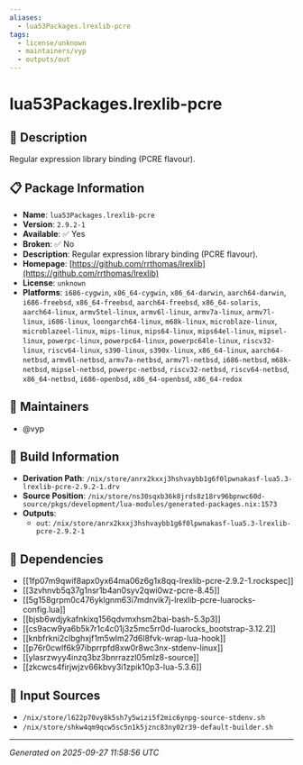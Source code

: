 ```yaml
---
aliases:
  - lua53Packages.lrexlib-pcre
tags:
  - license/unknown
  - maintainers/vyp
  - outputs/out
---
```


# lua53Packages.lrexlib-pcre

## 📝 Description

Regular expression library binding (PCRE flavour).

## 📋 Package Information

- **Name**: `lua53Packages.lrexlib-pcre`
- **Version**: `2.9.2-1`
- **Available**: ✅ Yes
- **Broken**: ✅ No
- **Description**: Regular expression library binding (PCRE flavour).
- **Homepage**: [https://github.com/rrthomas/lrexlib](https://github.com/rrthomas/lrexlib)
- **License**: `unknown`
- **Platforms**: `i686-cygwin`, `x86_64-cygwin`, `x86_64-darwin`, `aarch64-darwin`, `i686-freebsd`, `x86_64-freebsd`, `aarch64-freebsd`, `x86_64-solaris`, `aarch64-linux`, `armv5tel-linux`, `armv6l-linux`, `armv7a-linux`, `armv7l-linux`, `i686-linux`, `loongarch64-linux`, `m68k-linux`, `microblaze-linux`, `microblazeel-linux`, `mips-linux`, `mips64-linux`, `mips64el-linux`, `mipsel-linux`, `powerpc-linux`, `powerpc64-linux`, `powerpc64le-linux`, `riscv32-linux`, `riscv64-linux`, `s390-linux`, `s390x-linux`, `x86_64-linux`, `aarch64-netbsd`, `armv6l-netbsd`, `armv7a-netbsd`, `armv7l-netbsd`, `i686-netbsd`, `m68k-netbsd`, `mipsel-netbsd`, `powerpc-netbsd`, `riscv32-netbsd`, `riscv64-netbsd`, `x86_64-netbsd`, `i686-openbsd`, `x86_64-openbsd`, `x86_64-redox`
## 👥 Maintainers

- @vyp


## 🔧 Build Information

- **Derivation Path**: `/nix/store/anrx2kxxj3hshvaybb1g6f0lpwnakasf-lua5.3-lrexlib-pcre-2.9.2-1.drv`
- **Source Position**: `/nix/store/ns30sqxb36k8jrds8z18rv96bpnwc60d-source/pkgs/development/lua-modules/generated-packages.nix:1573`
- **Outputs**:
  - `out`:  `/nix/store/anrx2kxxj3hshvaybb1g6f0lpwnakasf-lua5.3-lrexlib-pcre-2.9.2-1`

## 🔗 Dependencies

- [[1fp07m9qwif8apx0yx64ma06z6g1x8qq-lrexlib-pcre-2.9.2-1.rockspec]]
- [[3zvhnvb5q37g1nsr1b4an0syv2qwi0wz-pcre-8.45]]
- [[5g158grpm0c476yklgnm63i7mdnvik7j-lrexlib-pcre-luarocks-config.lua]]
- [[bjsb6wdjykafnkixq156qdvmxhsm2bai-bash-5.3p3]]
- [[cs9acw9ya6b5k7r1c4c01j3z5mc5rr0d-luarocks_bootstrap-3.12.2]]
- [[knbfrkni2clbghxjf1m5wlm27d6l8fvk-wrap-lua-hook]]
- [[p76r0cwlf6k97ibprrpfd8xw0r8wc3nx-stdenv-linux]]
- [[ylasrzwyy4inzq3bz3bnrrazzl05mlz8-source]]
- [[zkcwcs4firjwjzv66kbvy3i1zpik10p3-lua-5.3.6]]

## 📁 Input Sources

- `/nix/store/l622p70vy8k5sh7y5wizi5f2mic6ynpg-source-stdenv.sh`
- `/nix/store/shkw4qm9qcw5sc5n1k5jznc83ny02r39-default-builder.sh`

---
*Generated on 2025-09-27 11:58:56 UTC*
